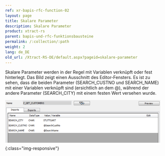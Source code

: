 ```yaml
---
ref: xr-bapis-rfc-function-02
layout: page
title: Skalare Parameter
description: Skalare Parameter
product: xtract-rs
parent: bapis-und-rfc-funktionsbausteine
permalink: /:collection/:path
weight: 2
lang: de_DE
old_url: /Xtract-RS-DE/default.aspx?pageid=skalare-parameter
---
```


Skalare Parameter werden in der Regel mit Variablen verknüpft oder fest hinterlegt. Das Bild zeigt einen Ausschnitt des Editor-Fensters. Es ist zu sehen, dass die beiden Parameter (SEARCH_CUSTNO und SEARCH_NAME) mit einer Variablen verknüpft sind (ersichtlich an dem @), während der andere Parameter (SEARCH_CITY) mit einem festen Wert versehen wurde.

![BAPI-Scalar-Parameter](/img/content/BAPI-Scalar-Parameter.png){:class="img-responsive"}


